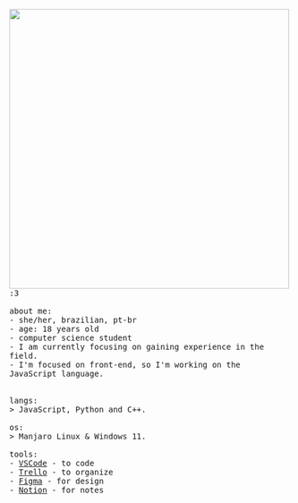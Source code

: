 <p float="left">
 <img src="https://i.pinimg.com/736x/4f/f0/df/4ff0dfb62b3fc0ce693448b614218f09.jpg" width="500" align="left">
  <p float="left">
    <samp>
      :3 
      <br>
      <br>
      about me:<br>
             - she/her, brazilian, pt-br <br>
             - age: 18 years old<br>
             - computer science student<br>
             - I am currently focusing on gaining experience in the field.<br>
             - I'm focused on front-end, so I'm working on the JavaScript language.<br>
      <br>
      <br>
      langs:<br>
          > JavaScript, Python and C++.
      <br>
      <br>
      os:<br>
        > Manjaro Linux & Windows 11.
      <br>
      <br>
      tools:<br>
          - <a href="https://code.visualstudio.com">VSCode</a> - to code<br>
          - <a href="https://trello.com/">Trello</a> - to organize<br>
          - <a href="https://www.figma.com/">Figma</a> - for design<br>
          - <a href="https://www.notion.so/">Notion</a> - for notes
     <br>
     <br>
      
  </p>
</p>

